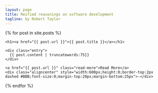```yaml
---
layout: page
title: Reified reasonings on software development
tagline: by Robert Taylor
---
```


{% for post in site.posts %}
  <article class="post">    
    
    <h1><a href="{{ post.url }}">{{ post.title }}</a></h1>

    <div class="entry">
      {{ post.content | truncatewords:75}}
    </div>
    
    <a href="{{ post.url }}" class="read-more">Read More</a>
	<div class="aligncenter" style="width:600px;height:0;border-top:2px dashed #BBB;font-size:0;margin-top:20px;margin-bottom:25px">-</div>

  </article>
{% endfor %}

